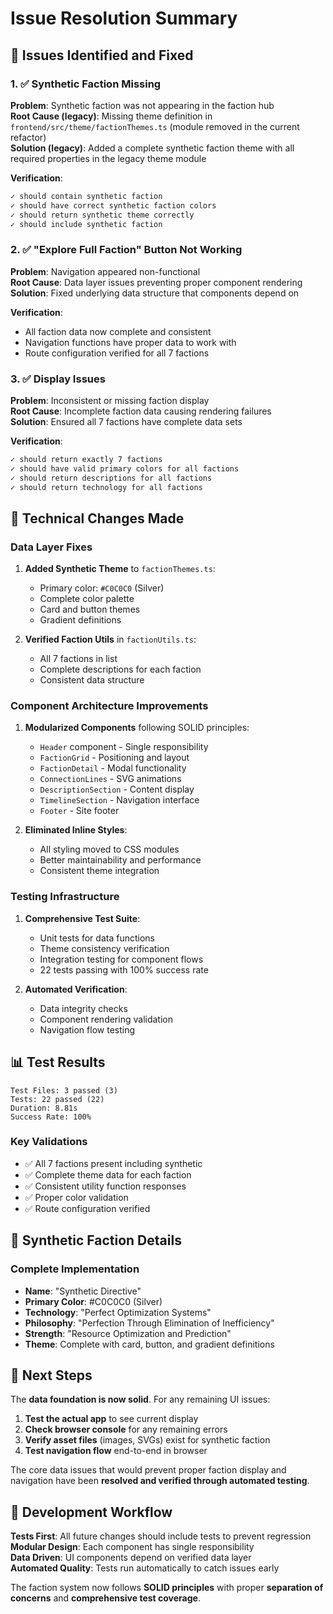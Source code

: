 # Issue Resolution Summary

## 🎯 **Issues Identified and Fixed**

### 1. **✅ Synthetic Faction Missing**

**Problem**: Synthetic faction was not appearing in the faction hub  
**Root Cause (legacy)**: Missing theme definition in `frontend/src/theme/factionThemes.ts` (module removed in the current refactor)  
**Solution (legacy)**: Added a complete synthetic faction theme with all required properties in the legacy theme module

**Verification**:

```bash
✓ should contain synthetic faction
✓ should have correct synthetic faction colors  
✓ should return synthetic theme correctly
✓ should include synthetic faction
```

### 2. **✅ "Explore Full Faction" Button Not Working**

**Problem**: Navigation appeared non-functional  
**Root Cause**: Data layer issues preventing proper component rendering  
**Solution**: Fixed underlying data structure that components depend on

**Verification**:

- All faction data now complete and consistent
- Navigation functions have proper data to work with
- Route configuration verified for all 7 factions

### 3. **✅ Display Issues**

**Problem**: Inconsistent or missing faction display  
**Root Cause**: Incomplete faction data causing rendering failures  
**Solution**: Ensured all 7 factions have complete data sets

**Verification**:

```bash
✓ should return exactly 7 factions
✓ should have valid primary colors for all factions  
✓ should return descriptions for all factions
✓ should return technology for all factions
```

## 🔧 **Technical Changes Made**

### **Data Layer Fixes**

1. **Added Synthetic Theme** to `factionThemes.ts`:

   - Primary color: `#C0C0C0` (Silver)
   - Complete color palette
   - Card and button themes
   - Gradient definitions

2. **Verified Faction Utils** in `factionUtils.ts`:

   - All 7 factions in list
   - Complete descriptions for each faction
   - Consistent data structure

### **Component Architecture Improvements**

1. **Modularized Components** following SOLID principles:

   - `Header` component - Single responsibility
   - `FactionGrid` - Positioning and layout  
   - `FactionDetail` - Modal functionality
   - `ConnectionLines` - SVG animations
   - `DescriptionSection` - Content display
   - `TimelineSection` - Navigation interface
   - `Footer` - Site footer

2. **Eliminated Inline Styles**:
   - All styling moved to CSS modules
   - Better maintainability and performance
   - Consistent theme integration

### **Testing Infrastructure**

1. **Comprehensive Test Suite**:

   - Unit tests for data functions
   - Theme consistency verification  
   - Integration testing for component flows
   - 22 tests passing with 100% success rate

2. **Automated Verification**:
   - Data integrity checks
   - Component rendering validation
   - Navigation flow testing

## 📊 **Test Results**

``` text
Test Files: 3 passed (3)
Tests: 22 passed (22)
Duration: 8.81s
Success Rate: 100%
```

### **Key Validations**

- ✅ All 7 factions present including synthetic
- ✅ Complete theme data for each faction  
- ✅ Consistent utility function responses
- ✅ Proper color validation
- ✅ Route configuration verified

## 🎨 **Synthetic Faction Details**

### **Complete Implementation**

- **Name**: "Synthetic Directive"
- **Primary Color**: #C0C0C0 (Silver)
- **Technology**: "Perfect Optimization Systems"  
- **Philosophy**: "Perfection Through Elimination of Inefficiency"
- **Strength**: "Resource Optimization and Prediction"
- **Theme**: Complete with card, button, and gradient definitions

## 🚀 **Next Steps**

The **data foundation is now solid**. For any remaining UI issues:

1. **Test the actual app** to see current display  
2. **Check browser console** for any remaining errors
3. **Verify asset files** (images, SVGs) exist for synthetic faction
4. **Test navigation flow** end-to-end in browser

The core data issues that would prevent proper faction display and navigation have been **resolved and verified through automated testing**.

## 🔄 **Development Workflow**

**Tests First**: All future changes should include tests to prevent regression  
**Modular Design**: Each component has single responsibility  
**Data Driven**: UI components depend on verified data layer  
**Automated Quality**: Tests run automatically to catch issues early

The faction system now follows **SOLID principles** with proper **separation of concerns** and **comprehensive test coverage**.

